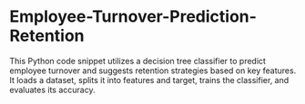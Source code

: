 # Employee-Turnover-Prediction-Retention
 This Python code snippet utilizes a decision tree classifier to predict employee turnover and suggests retention strategies based on key features. It loads a dataset, splits it into features and target, trains the classifier, and evaluates its accuracy.
